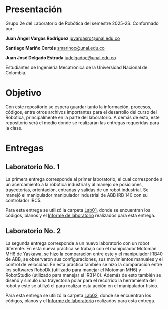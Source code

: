 # Presentación
Grupo 2e del Laboratorio de Robótica del semestre 2025-2S. Conformado por:

**Juan Ángel Vargas Rodríguez**
juvargasro@unal.edu.co

**Santiago Mariño Cortés**
smarinoc@unal.edu.co

**Juan José Delgado Estrada**
judelgadoe@unal.edu.co

Estudiantes de Ingeniería Mecatrónica de la Universidad Nacional de Colombia.

# Objetivo
Con este repositorio se espera guardar tanto la información, procesos, códigos, entre otros archivos importantes para el desarrollo del curso del Robótica, principalmente en la parte del laboratorio. A demás de esto, este repositorio será el medio donde se realizarán las entregas requeridas para la clase.

# Entregas
## Laboratorio No. 1
La primera entrega corresponde al primer laboratorio, el cual corresponde a un acercamiento a la robótica industrial y al manejo de posiciones, trayectorias, orientación, entradas y salidas de un robot industrial. Se manejó el manipulador manipulador industrial de ABB IRB 140 con su controlador IRC5.

Para esta entrega se utilizó la carpeta [Lab01](Lab01/), donde se encuentran los códigos, planos y el [Informe de laboratorio](Lab01/Informe%20Lab01.md) realizados para esta entrega.


## Laboratorio No. 2
La segunda entrega corresponde a un nuevo laboratorio con un robot diferente. En esta nueva práctica se trabajó con el manipulador Motoman MH6 de Yaskawa, se hizo la comparación entre este y el manipulador IRB40 de ABB, se observaron sus configuraciones, sus movimientos manuales y el control de velocidad. En esta práctica también se hizo la comparación entre los softwares RoboDk (utilizado para manejar el Motoman MH6) y RobotStudio (utilizado para manejar el IRB140). Además de esto también se diseñó y simuló una trayectoria polar para el recorrido la herramienta del robot y este se utilizó el para realizar esta acción en el manipulador físico.

Para esta entrega se utilizó la carpeta [Lab02](Lab02/), donde se encuentran los códigos, planos y el [Informe de laboratorio](Lab02/InformeLab02.md) realizados para esta entrega.



